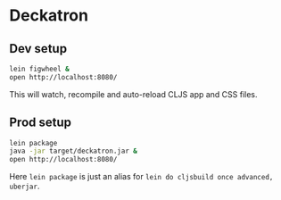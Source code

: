 # Deckatron

## Dev setup

```sh
lein figwheel &
open http://localhost:8080/
```

This will watch, recompile and auto-reload CLJS app and CSS files.

## Prod setup

```sh
lein package
java -jar target/deckatron.jar &
open http://localhost:8080/
```

Here `lein package` is just an alias for `lein do cljsbuild once advanced, uberjar`.
